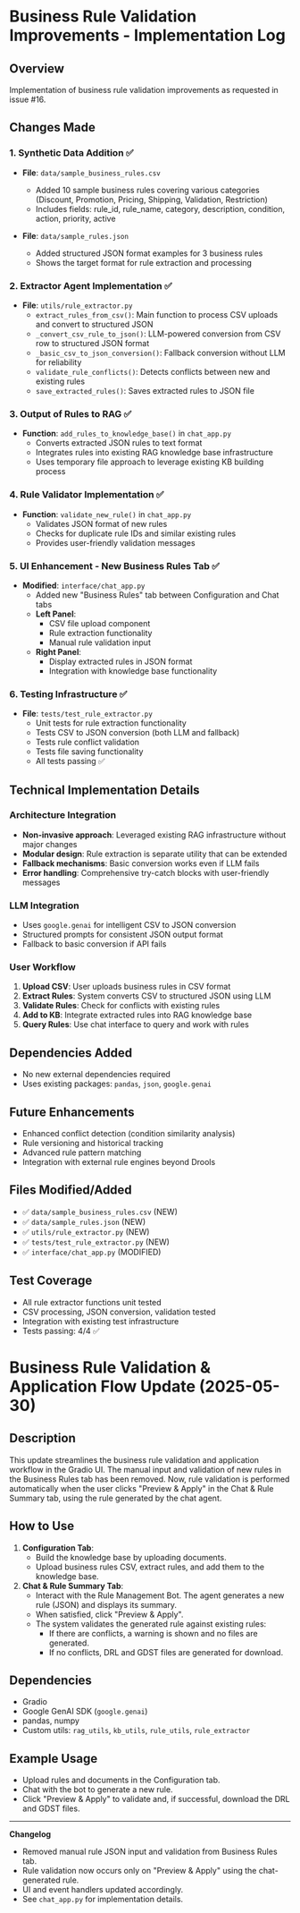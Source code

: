 # Business Rule Validation Improvements - Implementation Log

## Overview
Implementation of business rule validation improvements as requested in issue #16.

## Changes Made

### 1. Synthetic Data Addition ✅
- **File**: `data/sample_business_rules.csv`
  - Added 10 sample business rules covering various categories (Discount, Promotion, Pricing, Shipping, Validation, Restriction)
  - Includes fields: rule_id, rule_name, category, description, condition, action, priority, active

- **File**: `data/sample_rules.json`
  - Added structured JSON format examples for 3 business rules
  - Shows the target format for rule extraction and processing

### 2. Extractor Agent Implementation ✅
- **File**: `utils/rule_extractor.py`
  - `extract_rules_from_csv()`: Main function to process CSV uploads and convert to structured JSON
  - `_convert_csv_rule_to_json()`: LLM-powered conversion from CSV row to structured JSON format
  - `_basic_csv_to_json_conversion()`: Fallback conversion without LLM for reliability
  - `validate_rule_conflicts()`: Detects conflicts between new and existing rules
  - `save_extracted_rules()`: Saves extracted rules to JSON file

### 3. Output of Rules to RAG ✅
- **Function**: `add_rules_to_knowledge_base()` in `chat_app.py`
  - Converts extracted JSON rules to text format
  - Integrates rules into existing RAG knowledge base infrastructure
  - Uses temporary file approach to leverage existing KB building process

### 4. Rule Validator Implementation ✅
- **Function**: `validate_new_rule()` in `chat_app.py`
  - Validates JSON format of new rules
  - Checks for duplicate rule IDs and similar existing rules
  - Provides user-friendly validation messages

### 5. UI Enhancement - New Business Rules Tab ✅
- **Modified**: `interface/chat_app.py`
  - Added new "Business Rules" tab between Configuration and Chat tabs
  - **Left Panel**: 
    - CSV file upload component
    - Rule extraction functionality
    - Manual rule validation input
  - **Right Panel**:
    - Display extracted rules in JSON format
    - Integration with knowledge base functionality

### 6. Testing Infrastructure ✅
- **File**: `tests/test_rule_extractor.py`
  - Unit tests for rule extraction functionality
  - Tests CSV to JSON conversion (both LLM and fallback)
  - Tests rule conflict validation
  - Tests file saving functionality
  - All tests passing ✅

## Technical Implementation Details

### Architecture Integration
- **Non-invasive approach**: Leveraged existing RAG infrastructure without major changes
- **Modular design**: Rule extraction is separate utility that can be extended
- **Fallback mechanisms**: Basic conversion works even if LLM fails
- **Error handling**: Comprehensive try-catch blocks with user-friendly messages

### LLM Integration
- Uses `google.genai` for intelligent CSV to JSON conversion
- Structured prompts for consistent JSON output format
- Fallback to basic conversion if API fails

### User Workflow
1. **Upload CSV**: User uploads business rules in CSV format
2. **Extract Rules**: System converts CSV to structured JSON using LLM
3. **Validate Rules**: Check for conflicts with existing rules  
4. **Add to KB**: Integrate extracted rules into RAG knowledge base
5. **Query Rules**: Use chat interface to query and work with rules

## Dependencies Added
- No new external dependencies required
- Uses existing packages: `pandas`, `json`, `google.genai`

## Future Enhancements
- Enhanced conflict detection (condition similarity analysis)
- Rule versioning and historical tracking
- Advanced rule pattern matching
- Integration with external rule engines beyond Drools

## Files Modified/Added
- ✅ `data/sample_business_rules.csv` (NEW)
- ✅ `data/sample_rules.json` (NEW)  
- ✅ `utils/rule_extractor.py` (NEW)
- ✅ `tests/test_rule_extractor.py` (NEW)
- ✅ `interface/chat_app.py` (MODIFIED)

## Test Coverage
- All rule extractor functions unit tested
- CSV processing, JSON conversion, validation tested
- Integration with existing test infrastructure
- Tests passing: 4/4 ✅

# Business Rule Validation & Application Flow Update (2025-05-30)

## Description
This update streamlines the business rule validation and application workflow in the Gradio UI. The manual input and validation of new rules in the Business Rules tab has been removed. Now, rule validation is performed automatically when the user clicks "Preview & Apply" in the Chat & Rule Summary tab, using the rule generated by the chat agent.

## How to Use
1. **Configuration Tab**:
   - Build the knowledge base by uploading documents.
   - Upload business rules CSV, extract rules, and add them to the knowledge base.
2. **Chat & Rule Summary Tab**:
   - Interact with the Rule Management Bot. The agent generates a new rule (JSON) and displays its summary.
   - When satisfied, click "Preview & Apply".
   - The system validates the generated rule against existing rules:
     - If there are conflicts, a warning is shown and no files are generated.
     - If no conflicts, DRL and GDST files are generated for download.

## Dependencies
- Gradio
- Google GenAI SDK (`google.genai`)
- pandas, numpy
- Custom utils: `rag_utils`, `kb_utils`, `rule_utils`, `rule_extractor`

## Example Usage
- Upload rules and documents in the Configuration tab.
- Chat with the bot to generate a new rule.
- Click "Preview & Apply" to validate and, if successful, download the DRL and GDST files.

---
**Changelog**
- Removed manual rule JSON input and validation from Business Rules tab.
- Rule validation now occurs only on "Preview & Apply" using the chat-generated rule.
- UI and event handlers updated accordingly.
- See `chat_app.py` for implementation details.